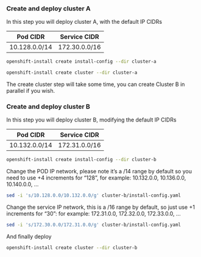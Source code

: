 ### Create and deploy cluster A

In this step you will deploy cluster A, with the default IP CIDRs

| Pod CIDR     | Service CIDR |
|--------------|--------------|
|10.128.0.0/14 |172.30.0.0/16 |


```bash
openshift-install create install-config --dir cluster-a
```

```bash
openshift-install create cluster --dir cluster-a
```

The create cluster step will take some time, you can create Cluster B in parallel if you wish.

### Create and deploy cluster B

In this step you will deploy cluster B, modifying the default IP CIDRs

| Pod CIDR     | Service CIDR |
|--------------|--------------|
|10.132.0.0/14 |172.31.0.0/16 |


```bash
openshift-install create install-config --dir cluster-b
```


Change the POD IP network, please note it’s a /14 range by default so you need to use
+4 increments for “128”, for example: 10.132.0.0, 10.136.0.0, 10.140.0.0, ...

```bash
sed -i 's/10.128.0.0/10.132.0.0/g' cluster-b/install-config.yaml
```

Change the service IP network, this is a /16 range by default, so just use +1 increments
for “30”: for example: 172.31.0.0, 172.32.0.0, 172.33.0.0, ...

```bash
sed -i 's/172.30.0.0/172.31.0.0/g' cluster-b/install-config.yaml
```


And finally deploy

```bash
openshift-install create cluster --dir cluster-b
```
